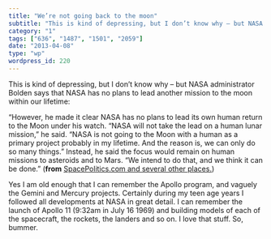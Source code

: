 ```yaml
---
title: "We’re not going back to the moon"
subtitle: "This is kind of depressing, but I don’t know why – but NASA administrator Bolden says that NASA has ..."
category: "1"
tags: ["636", "1487", "1501", "2059"]
date: "2013-04-08"
type: "wp"
wordpress_id: 220
---
```

This is kind of depressing, but I don’t know why – but NASA administrator Bolden says that NASA has no plans to lead another mission to the moon within our lifetime:

> 
“However, he made it clear NASA has no plans to lead its own human return to the Moon under his watch. “NASA will not take the lead on a human lunar mission,” he said. “NASA is not going to the Moon with a human as a primary project probably in my lifetime. And the reason is, we can only do so many things.” Instead, he said the focus would remain on human missions to asteroids and to Mars. “We intend to do that, and we think it can be done.” (**from** [SpacePolitics.com and several other places.](http://www.spacepolitics.com/2013/04/05/back-to-the-moon-not-any-time-soon-says-bolden/))

Yes I am old enough that I can remember the Apollo program, and vaguely the Gemini and Mercury projects. Certainly during my teen age years I followed all developments at NASA in great detail. I can remember the launch of Apollo 11 (9:32am in July 16 1969) and building models of each of the spacecraft, the rockets, the landers and so on. I love that stuff. So, bummer.